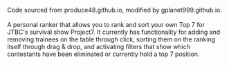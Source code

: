 Code sourced from produce48.github.io, modified by gplanet999.github.io. 
<br></br>
A personal ranker that allows you to rank and sort your own Top 7 for JTBC's survival show Project7. It currently has functionality for adding and removing trainees on the table through click, sorting them on the ranking itself through drag & drop, and activating filters that show which contestants have been eliminated or currently hold a top 7 position.
